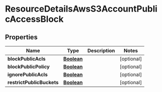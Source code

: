 

# ResourceDetailsAwsS3AccountPublicAccessBlock


## Properties

| Name | Type | Description | Notes |
|------------ | ------------- | ------------- | -------------|
|**blockPublicAcls** | [**Boolean**](Boolean.md) |  |  [optional] |
|**blockPublicPolicy** | [**Boolean**](Boolean.md) |  |  [optional] |
|**ignorePublicAcls** | [**Boolean**](Boolean.md) |  |  [optional] |
|**restrictPublicBuckets** | [**Boolean**](Boolean.md) |  |  [optional] |



